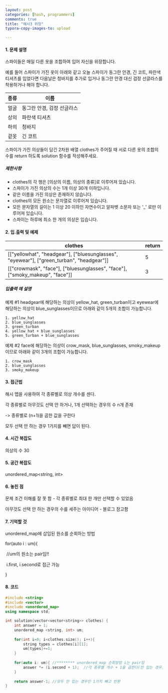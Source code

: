 ```yaml
---
layout: post
categories: [hash, programmers]
comments: true
title: "해시3 위장"
typora-copy-images-to: upload

---
```


#### 1. 문제 설명

스파이들은 매일 다른 옷을 조합하여 입어 자신을 위장합니다.

예를 들어 스파이가 가진 옷이 아래와 같고 오늘 스파이가 동그란 안경, 긴 코트, 파란색 티셔츠를 입었다면 다음날은 청바지를 추가로 입거나 동그란 안경 대신 검정 선글라스를 착용하거나 해야 합니다.

| 종류 | 이름                       |
| ---- | -------------------------- |
| 얼굴 | 동그란 안경, 검정 선글라스 |
| 상의 | 파란색 티셔츠              |
| 하의 | 청바지                     |
| 겉옷 | 긴 코트                    |

스파이가 가진 의상들이 담긴 2차원 배열 clothes가 주어질 때 서로 다른 옷의 조합의 수를 return 하도록 solution 함수를 작성해주세요.

##### 제한사항

- clothes의 각 행은 [의상의 이름, 의상의 종류]로 이루어져 있습니다.
- 스파이가 가진 의상의 수는 1개 이상 30개 이하입니다.
- 같은 이름을 가진 의상은 존재하지 않습니다.
- clothes의 모든 원소는 문자열로 이루어져 있습니다.
- 모든 문자열의 길이는 1 이상 20 이하인 자연수이고 알파벳 소문자 또는 '_' 로만 이루어져 있습니다.
- 스파이는 하루에 최소 한 개의 의상은 입습니다.

#### 2. 입.출력 및 예제

| clothes                                                      | return |
| ------------------------------------------------------------ | ------ |
| [["yellowhat", "headgear"], ["bluesunglasses", "eyewear"], ["green_turban", "headgear"]] | 5      |
| [["crowmask", "face"], ["bluesunglasses", "face"], ["smoky_makeup", "face"]] | 3      |

##### 입출력 예 설명

예제 #1
headgear에 해당하는 의상이 yellow_hat, green_turban이고 eyewear에 해당하는 의상이 blue_sunglasses이므로 아래와 같이 5개의 조합이 가능합니다.

```
1. yellow_hat
2. blue_sunglasses
3. green_turban
4. yellow_hat + blue_sunglasses
5. green_turban + blue_sunglasses
```

예제 #2
face에 해당하는 의상이 crow_mask, blue_sunglasses, smoky_makeup이므로 아래와 같이 3개의 조합이 가능합니다.

```
1. crow_mask
2. blue_sunglasses
3. smoky_makeup
```

#### 3. 접근법

해시 맵을 사용하여 각 종류별로 의상 개수를 센다.

각 종류별로 아무것도 선택 안 하거나, 1개 선택하는 경우의 수 n개 존재 

-> 종류별로 (n+1)을 곱한 값을 구한다

모두 선택 안 하는 경우 1가지를 빼면 답이 된다.

#### 4. 시간 복잡도 

의상의 수 30

#### 5. 공간 복잡도

unordered_map<string, int>

#### 6. 놓친 점

문제 조건 이해를 잘 못 함 - 각 종류별로 최대 한 개만 선택할 수 있었음

아무것도 선택 안 하는 경우의 수를 세주는 아이디어 - 블로그 참고함

#### 7. 기억할 것

unordered_map에 삽입된 원소를 순회하는 방법

for(auto i : um){

​	//um의 원소는 pair임!!

​	i.first, i.second로 접근 가능

}

#### 8. 코드

```c++
#include <string>
#include <vector>
#include <unordered_map>
using namespace std;

int solution(vector<vector<string>> clothes) {
    int answer = 1;
    unordered_map <string, int> um;
    
    for(int i=0; i<clothes.size(); i++){
        string types = clothes[i][1];
        um[types]+=1;
    }
    
    for(auto i: um){ //******** unordered_map 순회방법 i는 pair임
        answer *= (i.second + 1);  //각 종류별 개수 + 1을 곱한다(안 입는 경우도 하나의 경우의 수로 추가)
    }
    
    return answer-1; //모두 안 입는 경우인 1가지 빼고 반환
}
```

